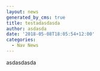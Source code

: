 ```yaml
---
layout: news
generated_by_cms: true
title: testadasdasda
author: asdasda
date: '2018-05-08T18:05:54+12:00'
categories:
  - Nav News
---
```

asdasdasda
